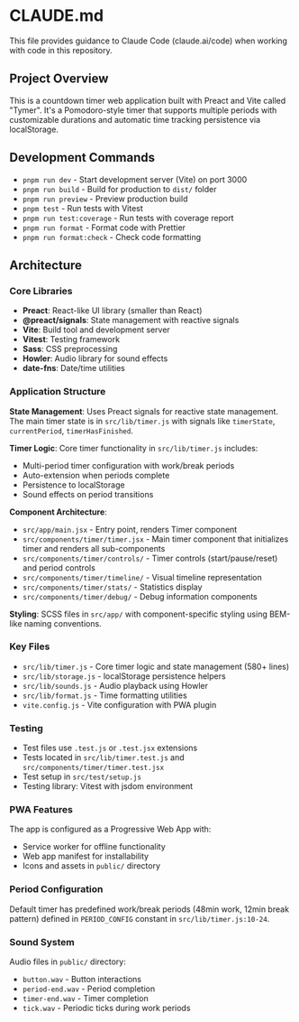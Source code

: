 # CLAUDE.md

This file provides guidance to Claude Code (claude.ai/code) when working with code in this repository.

## Project Overview

This is a countdown timer web application built with Preact and Vite called "Tymer". It's a Pomodoro-style timer that supports multiple periods with customizable durations and automatic time tracking persistence via localStorage.

## Development Commands

- `pnpm run dev` - Start development server (Vite) on port 3000
- `pnpm run build` - Build for production to `dist/` folder
- `pnpm run preview` - Preview production build
- `pnpm test` - Run tests with Vitest
- `pnpm run test:coverage` - Run tests with coverage report
- `pnpm run format` - Format code with Prettier
- `pnpm run format:check` - Check code formatting

## Architecture

### Core Libraries
- **Preact**: React-like UI library (smaller than React)
- **@preact/signals**: State management with reactive signals
- **Vite**: Build tool and development server
- **Vitest**: Testing framework
- **Sass**: CSS preprocessing
- **Howler**: Audio library for sound effects
- **date-fns**: Date/time utilities

### Application Structure

**State Management**: Uses Preact signals for reactive state management. The main timer state is in `src/lib/timer.js` with signals like `timerState`, `currentPeriod`, `timerHasFinished`.

**Timer Logic**: Core timer functionality in `src/lib/timer.js` includes:
- Multi-period timer configuration with work/break periods
- Auto-extension when periods complete
- Persistence to localStorage
- Sound effects on period transitions

**Component Architecture**:
- `src/app/main.jsx` - Entry point, renders Timer component
- `src/components/timer/timer.jsx` - Main timer component that initializes timer and renders all sub-components
- `src/components/timer/controls/` - Timer controls (start/pause/reset) and period controls
- `src/components/timer/timeline/` - Visual timeline representation
- `src/components/timer/stats/` - Statistics display
- `src/components/timer/debug/` - Debug information components

**Styling**: SCSS files in `src/app/` with component-specific styling using BEM-like naming conventions.

### Key Files
- `src/lib/timer.js` - Core timer logic and state management (580+ lines)
- `src/lib/storage.js` - localStorage persistence helpers
- `src/lib/sounds.js` - Audio playback using Howler
- `src/lib/format.js` - Time formatting utilities
- `vite.config.js` - Vite configuration with PWA plugin

### Testing
- Test files use `.test.js` or `.test.jsx` extensions
- Tests located in `src/lib/timer.test.js` and `src/components/timer/timer.test.jsx`
- Test setup in `src/test/setup.js`
- Testing library: Vitest with jsdom environment

### PWA Features
The app is configured as a Progressive Web App with:
- Service worker for offline functionality
- Web app manifest for installability
- Icons and assets in `public/` directory

### Period Configuration
Default timer has predefined work/break periods (48min work, 12min break pattern) defined in `PERIOD_CONFIG` constant in `src/lib/timer.js:10-24`.

### Sound System
Audio files in `public/` directory:
- `button.wav` - Button interactions
- `period-end.wav` - Period completion
- `timer-end.wav` - Timer completion
- `tick.wav` - Periodic ticks during work periods